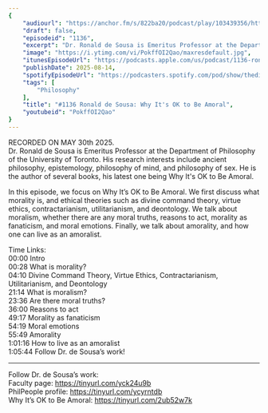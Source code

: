 ```yaml
---
{
	"audiourl": "https://anchor.fm/s/822ba20/podcast/play/103439356/https%3A%2F%2Fd3ctxlq1ktw2nl.cloudfront.net%2Fstaging%2F2025-4-30%2F0d68ef63-6362-de6a-7015-041e454be7d2.m4a",
	"draft": false,
	"episodeid": "1136",
	"excerpt": "Dr. Ronald de Sousa is Emeritus Professor at the Department of Philosophy of the University of Toronto. His research interests include ancient philosophy, epistemology, philosophy of mind, and philosophy of sex. He is the author of several books, his latest one being Why It's OK to Be Amoral.",
	"image": "https://i.ytimg.com/vi/PokffOI2Qao/maxresdefault.jpg",
	"itunesEpisodeUrl": "https://podcasts.apple.com/us/podcast/1136-ronald-de-sousa-why-its-ok-to-be-amoral/id1451347236?i=1000721983678&uo=4",
	"publishDate": 2025-08-14,
	"spotifyEpisodeUrl": "https://podcasters.spotify.com/pod/show/thedissenter/episodes/1136-Ronald-de-Sousa-Why-Its-OK-to-Be-Amoral-e33j7hs",
	"tags": [
		"Philosophy"
	],
	"title": "#1136 Ronald de Sousa: Why It's OK to Be Amoral",
	"youtubeid": "PokffOI2Qao"
}
---
```

RECORDED ON MAY 30th 2025.  
Dr. Ronald de Sousa is Emeritus Professor at the Department of Philosophy of the University of Toronto. His research interests include ancient philosophy, epistemology, philosophy of mind, and philosophy of sex. He is the author of several books, his latest one being Why It's OK to Be Amoral.

In this episode, we focus on Why It’s OK to Be Amoral. We first discuss what morality is, and ethical theories such as divine command theory, virtue ethics, contractarianism, utilitarianism, and deontology. We talk about moralism, whether there are any moral truths, reasons to act, morality as fanaticism, and moral emotions. Finally, we talk about amorality, and how one can live as an amoralist.

Time Links:  
<time>00:00</time> Intro  
<time>00:28</time> What is morality?  
<time>04:10</time> Divine Command Theory, Virtue Ethics, Contractarianism, Utilitarianism, and Deontology  
<time>21:14</time> What is moralism?  
<time>23:36</time> Are there moral truths?  
<time>36:00</time> Reasons to act  
<time>49:17</time> Morality as fanaticism  
<time>54:19</time> Moral emotions  
<time>55:49</time> Amorality  
<time>1:01:16</time> How to live as an amoralist  
<time>1:05:44</time> Follow Dr. de Sousa’s work!

---

Follow Dr. de Sousa’s work:  
Faculty page: https://tinyurl.com/yck24u9b  
PhilPeople profile: https://tinyurl.com/ycyrntdb  
Why It’s OK to Be Amoral: https://tinyurl.com/2ub52w7k
